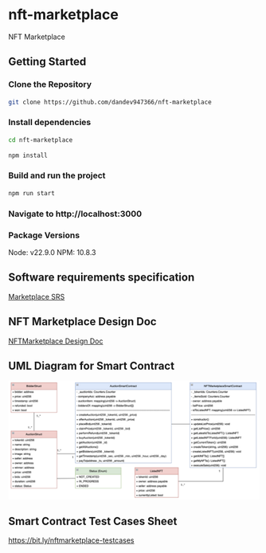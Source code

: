 # nft-marketplace
 NFT Marketplace

## Getting Started

### Clone the Repository
```bash
git clone https://github.com/dandev947366/nft-marketplace
```

### Install dependencies

```bash
cd nft-marketplace
```
```bash
npm install
```

### Build and run the project
```bash
npm run start
```

### Navigate to **http://localhost:3000**

### Package Versions
Node: v22.9.0
NPM: 10.8.3

## Software requirements specification
[Marketplace SRS](https://github.com/dandev947366/nft-marketplace/blob/935c8604e9d1d8b20d4c09c776fdf4801acbd0c8/documents/SRS.md)

## NFT Marketplace Design Doc
[NFTMarketplace Design Doc](https://github.com/dandev947366/nft-marketplace/blob/d36bb7a704582b4a1b6d79ec38dfb39da242958e/documents/nft_marketplace_design.md)

## UML Diagram for Smart Contract

![UMLDiagramSmartContract](https://github.com/dandev947366/nft-marketplace/blob/7c3bcef384e5596c1187d1af3b97e18c475c0c5b/documents/smart-contract-design.png)

## Smart Contract Test Cases Sheet
https://bit.ly/nftmarketplace-testcases
